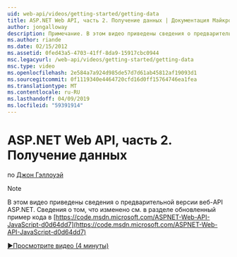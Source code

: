 ```yaml
---
uid: web-api/videos/getting-started/getting-data
title: ASP.NET Web API, часть 2. Получение данных | Документация Майкрософт
author: jongalloway
description: Примечание. В этом видео приведены сведения о предварительной версии веб-API ASP.NET
ms.author: riande
ms.date: 02/15/2012
ms.assetid: 0fed43a5-4703-41ff-8da9-15917cbc0944
msc.legacyurl: /web-api/videos/getting-started/getting-data
msc.type: video
ms.openlocfilehash: 2e584a7a924d985de57d7d61ab45812af19093d1
ms.sourcegitcommit: 0f1119340e4464720cfd16d0ff15764746ea1fea
ms.translationtype: MT
ms.contentlocale: ru-RU
ms.lasthandoff: 04/09/2019
ms.locfileid: "59391914"
---
```

# <a name="aspnet-web-api-part-2-getting-data"></a>ASP.NET Web API, часть 2. Получение данных

по [Джон Гэллоуэй](https://github.com/jongalloway)

> [!NOTE]
> В этом видео приведены сведения о предварительной версии веб-API ASP.NET. Сведения о том, что изменено см. в разделе обновленный пример кода в [https://code.msdn.microsoft.com/ASPNET-Web-API-JavaScript-d0d64dd7](https://code.msdn.microsoft.com/ASPNET-Web-API-JavaScript-d0d64dd7)

[&#9654;Просмотрите видео (4 минуты)](https://channel9.msdn.com/Blogs/ASP-NET-Site-Videos/getting-data)
